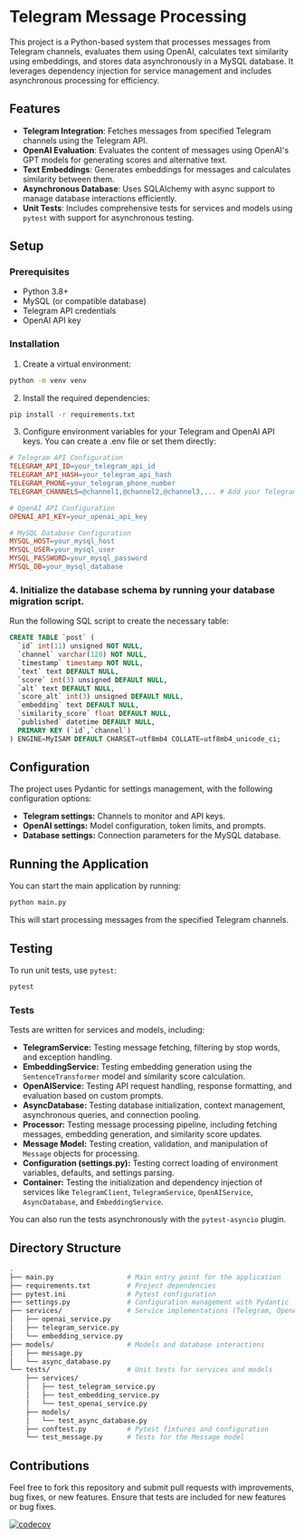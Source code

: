 # Telegram Message Processing

This project is a Python-based system that processes messages from Telegram channels, evaluates them using OpenAI,
calculates text similarity using embeddings, and stores data asynchronously in a MySQL database. It leverages dependency
injection for service management and includes asynchronous processing for efficiency.

## Features

- **Telegram Integration**: Fetches messages from specified Telegram channels using the Telegram API.
- **OpenAI Evaluation**: Evaluates the content of messages using OpenAI's GPT models for generating scores and
  alternative text.
- **Text Embeddings**: Generates embeddings for messages and calculates similarity between them.
- **Asynchronous Database**: Uses SQLAlchemy with async support to manage database interactions efficiently.
- **Unit Tests**: Includes comprehensive tests for services and models using `pytest` with support for asynchronous
  testing.

## Setup

### Prerequisites

- Python 3.8+
- MySQL (or compatible database)
- Telegram API credentials
- OpenAI API key

### Installation

1. Create a virtual environment:

```bash
python -m venv venv
```

2. Install the required dependencies:

```bash
pip install -r requirements.txt
```

3. Configure environment variables for your Telegram and OpenAI API keys. You can create a .env file or set them
   directly:

```makefile
# Telegram API Configuration
TELEGRAM_API_ID=your_telegram_api_id
TELEGRAM_API_HASH=your_telegram_api_hash
TELEGRAM_PHONE=your_telegram_phone_number
TELEGRAM_CHANNELS=@channel1,@channel2,@channel3,... # Add your Telegram channels here

# OpenAI API Configuration
OPENAI_API_KEY=your_openai_api_key

# MySQL Database Configuration
MYSQL_HOST=your_mysql_host
MYSQL_USER=your_mysql_user
MYSQL_PASSWORD=your_mysql_password
MYSQL_DB=your_mysql_database
```

### 4. Initialize the database schema by running your database migration script.

Run the following SQL script to create the necessary table:

```sql
CREATE TABLE `post` (
  `id` int(11) unsigned NOT NULL,
  `channel` varchar(128) NOT NULL,
  `timestamp` timestamp NOT NULL,
  `text` text DEFAULT NULL,
  `score` int(3) unsigned DEFAULT NULL,
  `alt` text DEFAULT NULL,
  `score_alt` int(3) unsigned DEFAULT NULL,
  `embedding` text DEFAULT NULL,
  `similarity_score` float DEFAULT NULL,
  `published` datetime DEFAULT NULL,
  PRIMARY KEY (`id`,`channel`)
) ENGINE=MyISAM DEFAULT CHARSET=utf8mb4 COLLATE=utf8mb4_unicode_ci;
```

## Configuration

The project uses Pydantic for settings management, with the following configuration options:

- **Telegram settings:** Channels to monitor and API keys.
- **OpenAI settings:** Model configuration, token limits, and prompts.
- **Database settings:** Connection parameters for the MySQL database.

## Running the Application

You can start the main application by running:

```bash
python main.py
```

This will start processing messages from the specified Telegram channels.

## Testing

To run unit tests, use ``pytest``:

```bash
pytest
```

### Tests

Tests are written for services and models, including:

- **TelegramService:** Testing message fetching, filtering by stop words, and exception handling.
- **EmbeddingService:** Testing embedding generation using the `SentenceTransformer` model and similarity score
  calculation.
- **OpenAIService:** Testing API request handling, response formatting, and evaluation based on custom prompts.
- **AsyncDatabase:** Testing database initialization, context management, asynchronous queries, and connection pooling.
- **Processor:** Testing message processing pipeline, including fetching messages, embedding generation, and similarity
  score updates.
- **Message Model:** Testing creation, validation, and manipulation of `Message` objects for processing.
- **Configuration (settings.py):** Testing correct loading of environment variables, defaults, and settings parsing.
- **Container:** Testing the initialization and dependency injection of services
  like `TelegramClient`, `TelegramService`, `OpenAIService`, `AsyncDatabase`, and `EmbeddingService`.

You can also run the tests asynchronously with the `pytest-asyncio` plugin.

## Directory Structure

```bash
.
├── main.py                  # Main entry point for the application
├── requirements.txt         # Project dependencies
├── pytest.ini               # Pytest configuration
├── settings.py              # Configuration management with Pydantic
├── services/                # Service implementations (Telegram, OpenAI, Embedding, etc.)
│   ├── openai_service.py
│   ├── telegram_service.py
│   └── embedding_service.py
├── models/                  # Models and database interactions
│   ├── message.py
│   └── async_database.py
└── tests/                   # Unit tests for services and models
    ├── services/
    │   ├── test_telegram_service.py
    │   ├── test_embedding_service.py
    │   └── test_openai_service.py
    ├── models/
    │   └── test_async_database.py
    ├── conftest.py          # Pytest fixtures and configuration
    └── test_message.py      # Tests for the Message model
```

## Contributions

Feel free to fork this repository and submit pull requests with improvements, bug fixes, or new features. Ensure that
tests are included for new features or bug fixes.

[![codecov](https://codecov.io/github/igorpuchkovcom/teleharvest/graph/badge.svg?token=941ZCWBM6T)](https://codecov.io/github/igorpuchkovcom/teleharvest)